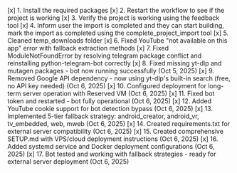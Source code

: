 [x] 1. Install the required packages
[x] 2. Restart the workflow to see if the project is working
[x] 3. Verify the project is working using the feedback tool
[x] 4. Inform user the import is completed and they can start building, mark the import as completed using the complete_project_import tool
[x] 5. Cleaned temp_downloads folder
[x] 6. Fixed YouTube "not available on this app" error with fallback extraction methods
[x] 7. Fixed ModuleNotFoundError by resolving telegram package conflict and reinstalling python-telegram-bot correctly
[x] 8. Fixed missing yt-dlp and mutagen packages - bot now running successfully (Oct 5, 2025)
[x] 9. Removed Google API dependency - now using yt-dlp's built-in search (free, no API key needed) (Oct 6, 2025)
[x] 10. Configured deployment for long-term server operation with Reserved VM (Oct 6, 2025)
[x] 11. Fixed bot token and restarted - bot fully operational (Oct 6, 2025)
[x] 12. Added YouTube cookie support for bot detection bypass (Oct 6, 2025)
[x] 13. Implemented 5-tier fallback strategy: android_creator, android_vr, tv_embedded, web, mweb (Oct 6, 2025)
[x] 14. Created requirements.txt for external server compatibility (Oct 6, 2025)
[x] 15. Created comprehensive SETUP.md with VPS/cloud deployment instructions (Oct 6, 2025)
[x] 16. Added systemd service and Docker deployment configurations (Oct 6, 2025)
[x] 17. Bot tested and working with fallback strategies - ready for external server deployment (Oct 6, 2025)